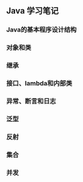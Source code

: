 



## Java 学习笔记













### Java的基本程序设计结构





### 对象和类





### 继承



### 接口、lambda和内部类



### 异常、断言和日志



### 泛型



### 反射



### 集合



### 并发



